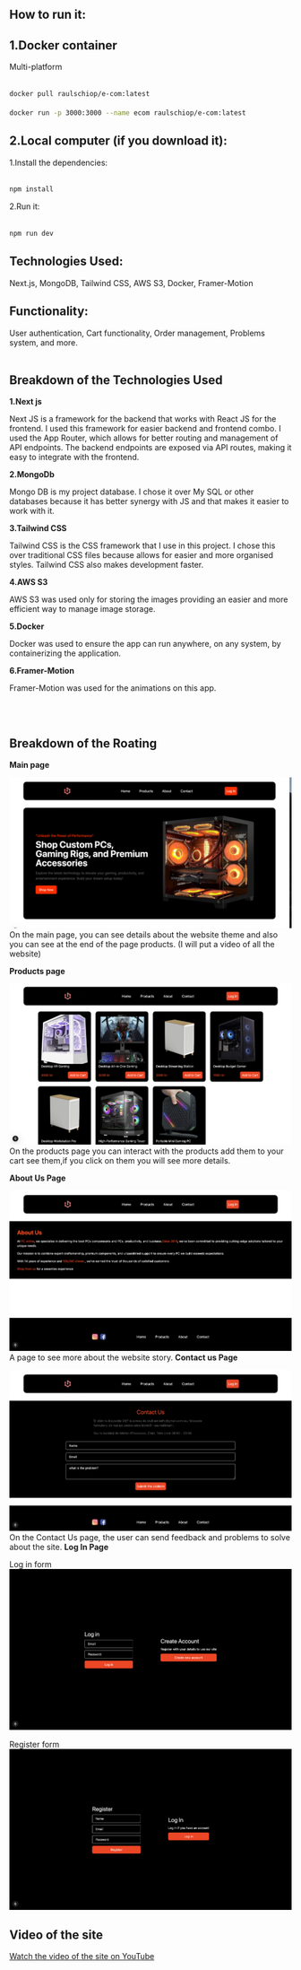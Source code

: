 
## How to run it:

## 1.Docker container

Multi-platform

```bash

docker pull raulschiop/e-com:latest

docker run -p 3000:3000 --name ecom raulschiop/e-com:latest

```

## 2.Local computer (if you download it):

1.Install the dependencies:
 ```bash

 npm install

```
2.Run it:
 ```bash

 npm run dev

```

## Technologies Used:
Next.js, MongoDB, Tailwind CSS, AWS S3, Docker, Framer-Motion

## Functionality:
User authentication, Cart functionality, Order management, Problems system, and more.
<br></br>

## Breakdown of the Technologies Used

__1.Next js__

Next JS is a framework for the backend that works with React JS for the frontend. I used this framework for easier backend and frontend combo.
I used the App Router, which allows for better routing and management of API endpoints. The backend endpoints are exposed via API routes, making it easy to integrate with the frontend.

__2.MongoDb__

Mongo DB is my project database. I chose it over My SQL  or other databases because it has better synergy with JS and that makes it easier to work with it.

__3.Tailwind CSS__

Tailwind CSS is the CSS framework that I use in this project. I chose this over traditional CSS files because allows for easier and more organised styles. Tailwind CSS also makes development faster.

__4.AWS S3__

AWS S3 was used only for storing the images providing an easier and more efficient way to manage image storage.

__5.Docker__

Docker was used to ensure the app can run anywhere, on any system, by containerizing the application.

__6.Framer-Motion__

Framer-Motion was used for the animations on this app.

<br></br>

## Breakdown of the Roating

__Main page__

![Main page](/public/mainPage.png)
On the main page, you can see details about the website theme and also you can see at the end of the page products. (I will put a video of all the website)

__Products page__

![Products page](/public/productsPage.png)
On the products page you can interact with the products add them to your cart see them,if you click on them you will see more details.

__About Us Page__

![About us](/public/aboutUsPage.png)
A page to see more about the website story.
__Contact us Page__

![Contact us Page](/public/contactUsPage.png)
On the Contact Us page, the user can send feedback and problems to solve about the site.
__Log In Page__

Log in form
![ log in](/public/loginPage.png)

Register form
![register page](/public/registerPage.png)

## Video of the site

[Watch the video of the site on YouTube](https://www.youtube.com/watch?v=J4EdCU7H6Zc)  
